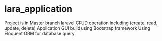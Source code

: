 # lara_application
Project is in Master branch
laravel CRUD operation including (create, read, update, delete)
Application GUI build using Bootstrap framework
Using Eloquent ORM for database query
